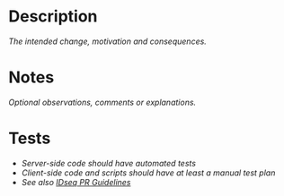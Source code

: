 # Description

*The intended change, motivation and consequences.*

# Notes

*Optional observations, comments or explanations.*

# Tests

* *Server-side code should have automated tests*
* *Client-side code and scripts should have at least a manual test plan*
* *See also [IDseq PR Guidelines](https://github.com/chanzuckerberg/idseq-web/blob/master/PR_GUIDELINES.md)*

